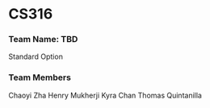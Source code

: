 # CS316

### Team Name: TBD
Standard Option

### Team Members
Chaoyi Zha
Henry Mukherji
Kyra Chan
Thomas Quintanilla
